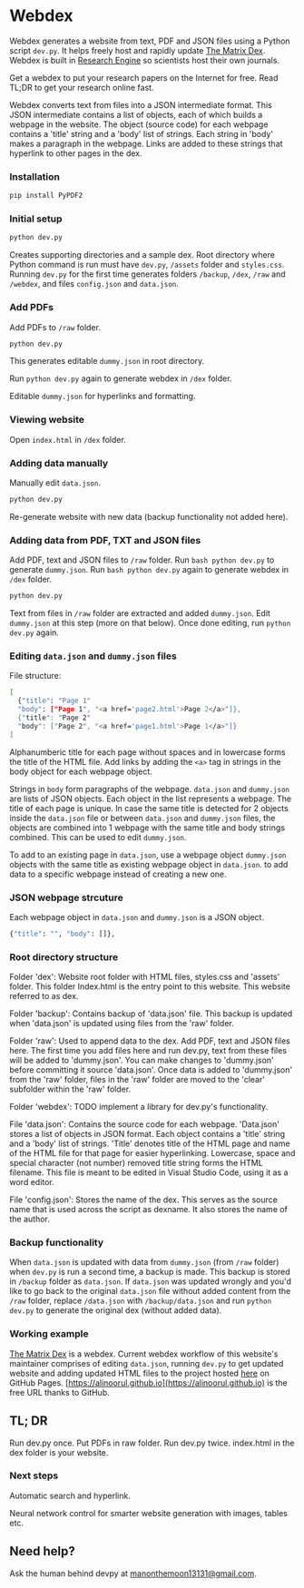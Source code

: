 # Webdex
Webdex generates a website from text, PDF and JSON files using a Python script ```dev.py```. It helps freely host and rapidly update [The Matrix Dex](https://alinoorul.github.io). Webdex is built in [Research Engine](https://alinoorul.github.io/researchengine.html) so scientists host their own journals. 

Get a webdex to put your research papers on the Internet for free. Read TL;DR to get your research online fast. 

Webdex converts text from files into a JSON intermediate format. This JSON intermediate contains a list of objects, each of which builds a webpage in the website. The object (source code) for each webpage contains a 'title' string and a 'body' list of strings. Each string in 'body' makes a paragraph in the webpage. Links are added to these strings that hyperlink to other pages in the dex.

### Installation

```bash
pip install PyPDF2
```

### Initial setup

```bash
python dev.py
```

Creates supporting directories and a sample dex. Root directory where Python command is run must have ```dev.py```, ```/assets``` folder and ```styles.css```. Running ```dev.py``` for the first time generates folders ```/backup```, ```/dex```, ```/raw``` and ```/webdex```, and files ```config.json``` and ```data.json```.

### Add PDFs

Add PDFs to ```/raw``` folder.

```bash 
python dev.py
```
This generates editable ```dummy.json``` in root directory.

Run ```python dev.py``` again to generate webdex in ```/dex``` folder.

Editable ```dummy.json``` for hyperlinks and formatting.

### Viewing website

Open ```index.html``` in ```/dex``` folder.

### Adding data manually

Manually edit ```data.json```. 

```bash
python dev.py
```
Re-generate website with new data (backup functionality not added here).

### Adding data from PDF, TXT and JSON files

Add PDF, text and JSON files to ```/raw``` folder. Run ```bash python dev.py``` to generate ```dummy.json```. Run ```bash python dev.py``` again to generate webdex in ```/dex``` folder.

```bash
python dev.py
```

Text from files in ```/raw``` folder are extracted and added ```dummy.json```. Edit ```dummy.json``` at this step (more on that below). Once done editing, run ```python dev.py``` again.

### Editing ```data.json``` and ```dummy.json``` files

File structure:
```bash
[
  {"title": "Page 1"
  "body": ["Page 1", "<a href='page2.html'>Page 2</a>"]},
  {"title": "Page 2"
  "body": ["Page 2", "<a href='page1.html'>Page 1</a>"]}
]
```
Alphanumberic title for each page without spaces and in lowercase forms the title of the HTML file. Add links by adding the ```<a>``` tag in strings in the body object for each webpage object.

Strings in ```body``` form paragraphs of the webpage. ```data.json``` and ```dummy.json``` are lists of JSON objects. Each object in the list represents a webpage. The title of each page is unique. In case the same title is detected for 2 objects inside the ```data.json``` file or between ```data.json``` and ```dummy.json``` files, the objects are combined into 1 webpage with the same title and body strings combined. This can be used to edit ```dummy.json```.

To add to an existing page in ```data.json```, use a webpage object ```dummy.json``` objects with the same title as existing webpage object in ```data.json```. to add data to a specific webpage instead of creating a new one. 



### JSON webpage strcuture

Each webpage object in ```data.json``` and ```dummy.json``` is a JSON object.

```bash
{"title": "", "body": []},
```

### Root directory structure

Folder 'dex': Website root folder with HTML files, styles.css and 'assets' folder. This folder Index.html is the entry point to this website. This website referred to as dex.

Folder 'backup': Contains backup of 'data.json' file. This backup is updated when 'data.json' is updated using files from the 'raw' folder.

Folder 'raw': Used to append data to the dex. Add PDF, text and JSON files here. The first time you add files here and run dev.py, text from these files will be added to 'dummy.json'. You can make changes to 'dummy.json' before committing it source 'data.json'. Once data is added to 'dummy.json' from the 'raw' folder, files in the 'raw' folder are moved to the 'clear' subfolder within the 'raw' folder.

Folder 'webdex': TODO implement a library for dev.py's functionality.

File 'data.json': Contains the source code for each webpage. 'Data.json' stores a list of objects in JSON format. Each object contains a 'title' string and a 'body' list of strings. 'Title' denotes title of the HTML page and name of the HTML file for that page for easier hyperlinking. Lowercase, space and special character (not number) removed title string forms the HTML filename. This file is meant to be edited in Visual Studio Code, using it as a word editor.

File 'config.json': Stores the name of the dex. This serves as the source name that is used across the script as dexname. It also stores the name of the author.

### Backup functionality

When ```data.json``` is updated with data from ```dummy.json``` (from ```/raw``` folder) when ```dev.py``` is run a second time, a backup is made. This backup is stored in ```/backup``` folder as ```data.json```. If ```data.json``` was updated wrongly and you'd like to go back to the original ```data.json``` file without added content from the ```/raw``` folder, replace ```/data.json``` with ```/backup/data.json``` and run ```python dev.py``` to generate the original dex (without added data). 

### Working example

[The Matrix Dex](https://alinoorul.github.io) is a webdex. Current webdex workflow of this website's maintainer comprises of editing ```data.json```, running ```dev.py``` to get updated website and adding updated HTML files to the project hosted [here](https://github.com/alinoorul/alinoorul.github.io) on GitHub Pages. [https://alinoorul.github.io](https://alinoorul.github.io) is the free URL thanks to GitHub.  

## TL; DR
Run dev.py once. Put PDFs in raw folder. Run dev.py twice. index.html in the dex folder is your website. 

### Next steps

Automatic search and hyperlink.

Neural network control for smarter website generation with images, tables etc.

## Need help?

Ask the human behind devpy at manonthemoon13131@gmail.com.




